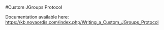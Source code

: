 #Custom JGroups Protocol

Documentation available here: https://kb.novaordis.com/index.php/Writing_a_Custom_JGroups_Protocol
